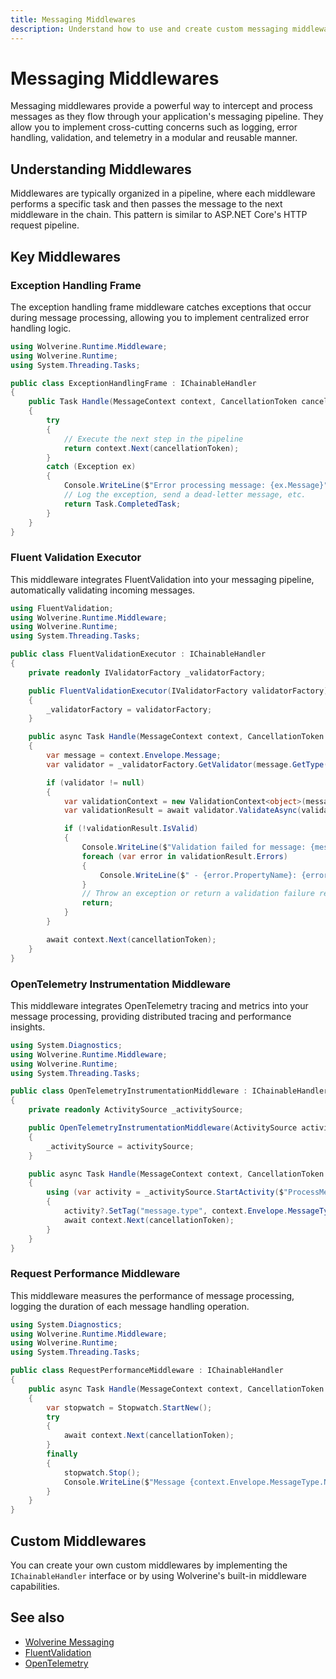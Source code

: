 ```yaml
---
title: Messaging Middlewares
description: Understand how to use and create custom messaging middlewares to intercept and process messages in your application.
---
```


# Messaging Middlewares

Messaging middlewares provide a powerful way to intercept and process messages as they flow through your application's messaging pipeline. They allow you to implement cross-cutting concerns such as logging, error handling, validation, and telemetry in a modular and reusable manner.

## Understanding Middlewares

Middlewares are typically organized in a pipeline, where each middleware performs a specific task and then passes the message to the next middleware in the chain. This pattern is similar to ASP.NET Core's HTTP request pipeline.

## Key Middlewares

### Exception Handling Frame

The exception handling frame middleware catches exceptions that occur during message processing, allowing you to implement centralized error handling logic.

```csharp
using Wolverine.Runtime.Middleware;
using Wolverine.Runtime;
using System.Threading.Tasks;

public class ExceptionHandlingFrame : IChainableHandler
{
    public Task Handle(MessageContext context, CancellationToken cancellationToken)
    {
        try
        {
            // Execute the next step in the pipeline
            return context.Next(cancellationToken);
        }
        catch (Exception ex)
        {
            Console.WriteLine($"Error processing message: {ex.Message}");
            // Log the exception, send a dead-letter message, etc.
            return Task.CompletedTask;
        }
    }
}
```

### Fluent Validation Executor

This middleware integrates FluentValidation into your messaging pipeline, automatically validating incoming messages.

```csharp
using FluentValidation;
using Wolverine.Runtime.Middleware;
using Wolverine.Runtime;
using System.Threading.Tasks;

public class FluentValidationExecutor : IChainableHandler
{
    private readonly IValidatorFactory _validatorFactory;

    public FluentValidationExecutor(IValidatorFactory validatorFactory)
    {
        _validatorFactory = validatorFactory;
    }

    public async Task Handle(MessageContext context, CancellationToken cancellationToken)
    {
        var message = context.Envelope.Message;
        var validator = _validatorFactory.GetValidator(message.GetType());

        if (validator != null)
        {
            var validationContext = new ValidationContext<object>(message);
            var validationResult = await validator.ValidateAsync(validationContext, cancellationToken);

            if (!validationResult.IsValid)
            {
                Console.WriteLine($"Validation failed for message: {message.GetType().Name}");
                foreach (var error in validationResult.Errors)
                {
                    Console.WriteLine($" - {error.PropertyName}: {error.ErrorMessage}");
                }
                // Throw an exception or return a validation failure result
                return;
            }
        }

        await context.Next(cancellationToken);
    }
}
```

### OpenTelemetry Instrumentation Middleware

This middleware integrates OpenTelemetry tracing and metrics into your message processing, providing distributed tracing and performance insights.

```csharp
using System.Diagnostics;
using Wolverine.Runtime.Middleware;
using Wolverine.Runtime;
using System.Threading.Tasks;

public class OpenTelemetryInstrumentationMiddleware : IChainableHandler
{
    private readonly ActivitySource _activitySource;

    public OpenTelemetryInstrumentationMiddleware(ActivitySource activitySource)
    {
        _activitySource = activitySource;
    }

    public async Task Handle(MessageContext context, CancellationToken cancellationToken)
    {
        using (var activity = _activitySource.StartActivity($"ProcessMessage: {context.Envelope.MessageType.Name}"))
        {
            activity?.SetTag("message.type", context.Envelope.MessageType.Name);
            await context.Next(cancellationToken);
        }
    }
}
```

### Request Performance Middleware

This middleware measures the performance of message processing, logging the duration of each message handling operation.

```csharp
using System.Diagnostics;
using Wolverine.Runtime.Middleware;
using Wolverine.Runtime;
using System.Threading.Tasks;

public class RequestPerformanceMiddleware : IChainableHandler
{
    public async Task Handle(MessageContext context, CancellationToken cancellationToken)
    {
        var stopwatch = Stopwatch.StartNew();
        try
        {
            await context.Next(cancellationToken);
        }
        finally
        {
            stopwatch.Stop();
            Console.WriteLine($"Message {context.Envelope.MessageType.Name} processed in {stopwatch.ElapsedMilliseconds} ms");
        }
    }
}
```

## Custom Middlewares

You can create your own custom middlewares by implementing the `IChainableHandler` interface or by using Wolverine's built-in middleware capabilities.

## See also

*   [Wolverine Messaging](../wolverine-setup.md)
*   [FluentValidation](https://fluentvalidation.net/)
*   [OpenTelemetry](https://opentelemetry.io/)
